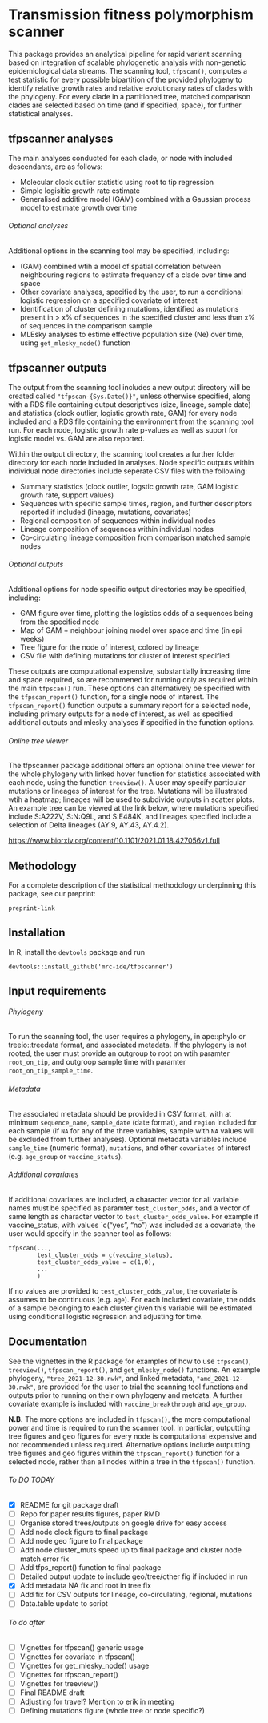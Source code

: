 
<!-- README.md is generated from README.Rmd. Please edit that file -->

# Transmission fitness polymorphism scanner

This package provides an analytical pipeline for rapid variant scanning
based on integration of scalable phylogenetic analysis with non-genetic
epidemiological data streams. The scanning tool, `tfpscan()`, computes a
test statistic for every possible bipartition of the provided phylogeny
to identify relative growth rates and relative evolutionary rates of
clades with the phylogeny. For every clade in a partitioned tree,
matched comparison clades are selected based on time (and if specified,
space), for further statistical analyses.

## tfpscanner analyses

The main analyses conducted for each clade, or node with included
descendants, are as follows:

  - Molecular clock outlier statistic using root to tip regression
  - Simple logisitic growth rate estimate
  - Generalised additive model (GAM) combined with a Gaussian process
    model to estimate growth over time

###### Optional analyses

Additional options in the scanning tool may be specified, including:

  - (GAM) combined wtih a model of spatial correlation between
    neighbouring regions to estimate frequency of a clade over time and
    space
  - Other covariate analyses, specified by the user, to run a
    conditional logistic regression on a specified covariate of interest
  - Identification of cluster defining mutations, identified as
    mutations present in \> x% of sequences in the specified cluster and
    less than x% of sequences in the comparison sample
  - MLEsky analyses to estime effective population size (Ne) over time,
    using `get_mlesky_node()` function

## tfpscanner outputs

The output from the scanning tool includes a new output directory will
be created called `"tfpscan-{Sys.Date()}"`, unless otherwise specified,
along with a RDS file containing output descriptives (size, lineage,
sample date) and statistics (clock outlier, logistic growth rate, GAM)
for every node included and a RDS file containing the environment from
the scanning tool run. For each node, logistic growth rate p-values as
well as suport for logistic model vs. GAM are also reported.

Within the output directory, the scanning tool creates a further folder
directory for each node included in analyses. Node specific outputs
within individual node directories include seperate CSV files with the
following:

  - Summary statistics (clock outlier, logstic growth rate, GAM logistic
    growth rate, support values)
  - Sequences with specific sample times, region, and further
    descriptors reported if included (lineage, mutations, covariates)
  - Regional composition of sequences within individual nodes
  - Lineage composition of sequences within individual nodes
  - Co-circulating lineage composition from comparison matched sample
    nodes

###### Optional outputs

Additional options for node specific output directories may be
specified, including:

  - GAM figure over time, plotting the logistics odds of a sequences
    being from the specified node
  - Map of GAM + neighbour joining model over space and time (in epi
    weeks)
  - Tree figure for the node of interest, colored by lineage
  - CSV file with defining mutations for cluster of interest specified

These outputs are computational expensive, substantially increasing time
and space required, so are recommened for running only as required
within the main `tfpscan()` run. These options can alternatively be
specified with the `tfpscan_report()` function, for a single node of
interest. The `tfpscan_report()` function outputs a summary report for a
selected node, including primary outputs for a node of interest, as well
as specified additional outputs and mlesky analyses if specified in the
function options.

###### Online tree viewer

The tfpscanner package additional offers an optional online tree viewer
for the whole phylogeny with linked hover function for statistics
associated with each node, using the function `treeview()`. A user may
specify particular mutations or lineages of interest for the tree.
Mutations will be illustrated wtih a heatmap; lineages will be used to
subdivide outputs in scatter plots. An example tree can be viewed at the
link below, where mutations specified include S:A222V, S:N:Q9L, and
S:E484K, and lineages specified include a selection of Delta lineages
(AY.9, AY.43, AY.4.2).

<https://www.biorxiv.org/content/10.1101/2021.01.18.427056v1.full>

## Methodology

For a complete description of the statistical methodology underpinning
this package, see our preprint:

`preprint-link`

## Installation

In R, install the `devtools` package and run

    devtools::install_github('mrc-ide/tfpscanner')

## Input requirements

###### Phylogeny

To run the scanning tool, the user requires a phylogeny, in ape::phylo
or treeio::treedata format, and associated metadata. If the phylogeny is
not rooted, the user must provide an outgroup to root on wtih paramter
`root_on_tip`, and outgroop sample time with paramter
`root_on_tip_sample_time`.

###### Metadata

The associated metadata should be provided in CSV format, with at
minimum `sequence_name`, `sample_date` (date format), and `region`
included for each sample (if `NA` for any of the three variables, sample
with `NA` values will be excluded from further analyses). Optional
metadata variables include `sample_time` (numeric format), `mutations`,
and other `covariates` of interest (e.g. `age_group` or
`vaccine_status`).

###### Additional covariates

If additional covariates are included, a character vector for all
variable names must be specified as paramter `test_cluster_odds`, and a
vector of same length as character vector to `test_cluster_odds_value`.
For example if vaccine\_status, with values \`c(“yes”, “no”) was
included as a covariate, the user would specify in the scanner tool as
follows:

    tfpscan(..., 
            test_cluster_odds = c(vaccine_status),
            test_cluster_odds_value = c(1,0),
            ...
            )

If no values are provided to `test_cluster_odds_value`, the covariate is
assumes to be continuous (e.g. `age`). For each included covariate, the
odds of a sample belonging to each cluster given this variable will be
estimated using conditional logistic regression and adjusting for time.

## Documentation

See the vignettes in the R package for examples of how to use
`tfpscan()`, `treeview()`, `tfpscan_report()`, and `get_mlesky_node()`
functions. An example phylogeny, `"tree_2021-12-30.nwk"`, and linked
metadata, `"amd_2021-12-30.nwk"`, are provided for the user to trial the
scanning tool functions and outputs prior to running on their own
phylogeny and metdata. A further covariate example is included with
`vaccine_breakthrough` and `age_group`.

**N.B.** The more options are included in `tfpscan()`, the more
computational power and time is required to run the scanner tool. In
particlar, outputting tree figures and geo figures for every node is
computational expensive and not recommended unless required. Alternative
options include outputting tree figures and geo figures within the
`tfpscan_report()` function for a selected node, rather than all nodes
within a tree in the `tfpscan()` function.

###### To DO TODAY

  - [x] README for git package draft
  - [ ] Repo for paper results figures, paper RMD
  - [ ] Organise stored trees/outputs on google drive for easy access
  - [ ] Add node clock figure to final package  
  - [ ] Add node geo figure to final package  
  - [ ] Add node cluster\_muts speed up to final package and cluster
    node match error fix
  - [ ] Add tfps\_report() function to final package
  - [ ] Detailed output update to include geo/tree/other fig if included
    in run
  - [x] Add metadata NA fix and root in tree fix
  - [ ] Add fix for CSV outputs for lineage, co-circulating, regional,
    mutations
  - [ ] Data.table update to script

###### To do after

  - [ ] Vignettes for tfpscan() generic usage
  - [ ] Vignettes for covariate in tfpscan()
  - [ ] Vignettes for get\_mlesky\_node() usage
  - [ ] Vignettes for tfpscan\_report()  
  - [ ] Vignettes for treeview()  
  - [ ] Final README draft
  - [ ] Adjusting for travel? Mention to erik in meeting
  - [ ] Defining mutations figure (whole tree or node specific?)
